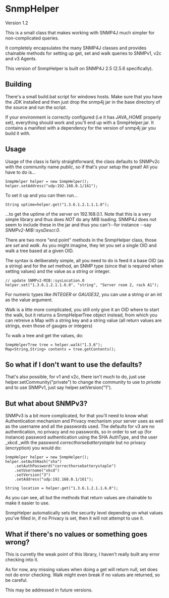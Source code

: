 SnmpHelper
==========

Version 1.2

This is a small class that makes working with SNMP4J much simpler for
non-complicated queries.

It completely encapsulates the many SNMP4J classes and provides
chainable methods for setting up get, set and walk queries to SNMPv1,
v2c and v3 Agents.

This version of SnmpHelper is built on SNMP4J 2.5 (2.5.6 specifically).

Building
--------

There's a small build.bat script for windows hosts. Make sure that you
have the JDK installed and then just drop the snmp4j jar in the base
directory of the source and run the script.

If your environment is correctly configured (i.e it has *JAVA_HOME*
properly set), everything should work and you'll end up with a
SnmpHelper.jar. It contains a manifest with a dependency for the version
of snmp4j jar you build it with.

Usage
-----

Usage of the class is fairly straightforward, the class defaults to
SNMPv2c with the community name _public_, so if that's your setup
the great! All you have to do is...

```
SnmpHelper helper = new SnmpHelper();
helper.setAddress("udp:192.168.0.1/161");
```

To set it up and you can then run...

```
String uptime=helper.get("1.3.6.1.2.1.1.1.0");
```

...to get the uptime of the server on 192.168.0.1. Note that this is a
very simple library and thus does _NOT_ do any MIB loading. SNMP4J does
not seem to include these in the jar and thus you can't--for instance
--say _SNMPv2-MIB::sysDescr.0_.

There are two more "end point" methods in the SnmpHelper class, those
are _set_ and  _walk_. As you might imagine, they let you set a single
OID and walk a tree based at a given OID.

The syntax is deliberately simple, all you need to do is feed it a base
OID (as a string) and for the _set_ method, an SNMP type (since that is
required when setting values) and the value as a string or integer.


```
// update SNMPv2-MIB::sysLocation.0
helper.set("1.3.6.1.2.1.1.6.0", "string", "Server room 2, rack A1");
```

For numeric types like _INTEGER_ or _GAUGE32_, you can use a string
or an int as the value argument.

Walk is a litte more complicated, you still only give it an OID where to
start the walk, but it returns a SnmpHelperTree object instead, from
which you can retreive a Map with a string key and a string value (all
return values are strings, even those of gauges or integers)

To walk a tree and get the values, do:

```
SnmpHelperTree tree = helper.walk("1.3.6");
Map<String,String> contents = tree.getContents();
```

So what if I don't want to use the defaults?
--------------------------------------------

That's also possible, for v1 and v2c, there isn't much to do, just use
helper.setCommunity("private") to change the community to use to
_private_ and to use SNMPv1, just say helper.setVersion("1").

But what about SNMPv3?
----------------------

SNMPv3 is a bit more complicated, for that you'll need to know what
Authentication mechanism and Privacy mechanism your server uses
as well as the username and all the passwords used. The defaults for
v3 are no authentication, no privacy and no passwords, so in order
to set up (for instance) password authentication using the SHA AuthType,
and the user _xkcd _with the password _correcthorsebatterystaple_ but no
privacy (encryption) you would do:


```
SnmpHelper helper = new SnmpHelper();
helper.setAuthHash("sha")
	.setAuthPassword("correcthorsebatterystaple")
	.setUsername("xkcd")
	.setVersion("3")
	.setAddress("udp:192.168.0.1/161");

String location = helper.get("1.3.6.1.2.1.1.6.0");
```

As you can see, all but the methods that return values are chainable
to make it easier to use. 

SnmpHelper automatically sets the security level depending on what
values you've filled in, if no Privacy is set, then it will not
attempt to use it.

What if there's no values or something goes wrong?
--------------------------------------------------

This is curretly the weak point of this library, I haven't really
built any error checking into it.

As for now, any missing values when doing a get will return null, set
does not do error checking. Walk might even break if no values are
returned, so be careful.

This may be addressed in future versions.
